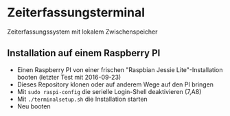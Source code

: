 # Zeiterfassungsterminal
Zeiterfassungssystem mit lokalem Zwischenspeicher


## Installation auf einem Raspberry PI
- Einen Raspberry PI von einer frischen "Raspbian Jessie Lite"-Installation booten (letzter Test mit 2016-09-23)
- Dieses Repository klonen oder auf anderem Wege auf den PI bringen
- Mit `sudo raspi-config` die serielle Login-Shell deaktivieren (7,A8)
- Mit `./terminalsetup.sh` die Installation starten
- Neu booten
